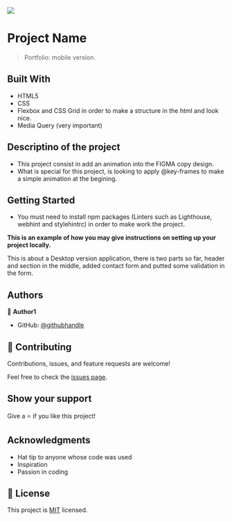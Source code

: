 ![](https://img.shields.io/badge/Microverse-blueviolet)

# Project Name

> Portfolio: mobile version.


## Built With

- HTML5
- CSS
- Flexbox and CSS Grid in order to make a structure in the html and look nice.
- Media Query (very important)

## Descriptino of the project

- This project consist in add an animation into the FIGMA copy design.
- What is special for this project, is looking to apply @key-frames to make a simple animation at the begining.

## Getting Started

- You must need to install npm packages (Linters such as Lighthouse, webhint and stylehintrc) in order to make work the project.

**This is an example of how you may give instructions on setting up your project locally.**

This is about a Desktop version application, there is two parts so far, header and section in the middle, added contact form and putted some validation in the form.

## Authors

👤 **Author1**

- GitHub: [@githubhandle](https://github.com/armandocomellas1)

## 🤝 Contributing

Contributions, issues, and feature requests are welcome!

Feel free to check the [issues page](../../issues/).

## Show your support

Give a ⭐️ if you like this project!

## Acknowledgments

- Hat tip to anyone whose code was used
- Inspiration
- Passion in coding

## 📝 License

This project is [MIT](./MIT.md) licensed.
